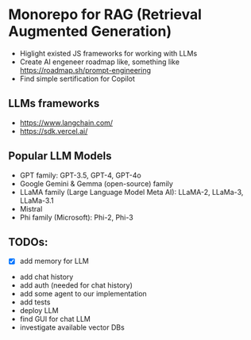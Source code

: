 # Monorepo for RAG (Retrieval Augmented Generation)

- Higlight existed JS frameworks for working with LLMs
- Create AI engeneer roadmap like, something like <https://roadmap.sh/prompt-engineering>
- Find simple sertification for Copilot

## LLMs frameworks

- <https://www.langchain.com/>
- <https://sdk.vercel.ai/>

## Popular LLM Models

- GPT family: GPT-3.5, GPT-4, GPT-4o
- Google Gemini & Gemma (open-source) family
- LLaMA family (Large Language Model Meta AI): LLaMA-2, LLaMa-3, LLaMa-3.1
- Mistral
- Phi family (Microsoft): Phi-2, Phi-3

## TODOs:

- [x] add memory for LLM
- add chat history
- add auth (needed for chat history)
- add some agent to our implementation
- add tests
- deploy LLM
- find GUI for chat LLM
- investigate available vector DBs
